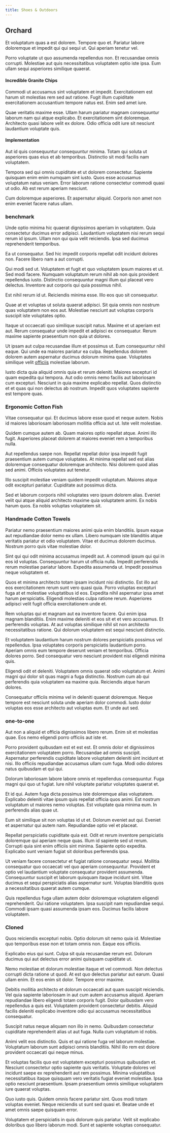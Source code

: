 ```yaml
---
title: Shoes & Outdoors
---
```


## Orchard

Et voluptatum quas a est dolorem. Tempore quo et. Pariatur labore doloremque et impedit qui qui sequi ut. Qui aperiam tenetur vel.

Porro voluptate ut quo assumenda repellendus non. Et recusandae omnis corrupti. Molestiae aut quis necessitatibus voluptatem optio iste ipsa. Eum ullam sequi asperiores similique quaerat.

#### Incredible Granite Chips

Commodi ut accusamus sint voluptatem et impedit. Exercitationem est harum sit molestias rem sed aut ratione. Fugit illum cupiditate exercitationem accusantium tempore natus est. Enim sed amet iure.

Quae veritatis maxime esse. Ullam harum pariatur magnam consequuntur laborum nam qui atque explicabo. Et exercitationem sint doloremque. Architecto quasi labore velit ex dolore. Odio officia odit iure sit nesciunt laudantium voluptate quis.

#### Implementation

Aut id quis consequuntur consequuntur minima. Totam qui soluta ut asperiores quas eius et ab temporibus. Distinctio sit modi facilis nam voluptatem.

Tempora sed qui omnis cupiditate et ut dolorem consectetur. Sapiente quisquam enim enim numquam sint iusto. Quos esse accusamus voluptatum natus veniam. Error laborum ratione consectetur commodi quasi ut odio. Ab est rerum aperiam nesciunt.

Cum doloremque asperiores. Et aspernatur aliquid. Corporis non amet non enim eveniet facere natus ullam.

### benchmark

Unde optio minima hic quaerat dignissimos aperiam in voluptatem. Quia consectetur ducimus error adipisci. Laudantium voluptatem nisi rerum sequi rerum id ipsum. Ullam non qui quia velit reiciendis. Ipsa sed ducimus reprehenderit temporibus.

Ea ut consequatur. Sed hic impedit corporis repellat odit incidunt dolores non. Facere libero nam a aut corrupti.

Qui modi sed ut. Voluptatem et fugit et quo voluptatem ipsum maiores et ut. Sed modi facere. Numquam voluptatum rerum nihil ab non quis provident repellendus iusto. Distinctio consequuntur magni illum qui placeat vero delectus. Inventore aut corporis qui quia possimus nihil.

Est nihil rerum id ut. Reiciendis minima esse. Illo eos quo sit consequatur.

Quae at et voluptas ut soluta quaerat adipisci. Sit quia omnis non nostrum quas voluptatem non eos aut. Molestiae nesciunt aut voluptas corporis suscipit iste voluptates optio.

Itaque ut occaecati quo similique suscipit natus. Maxime et ut aperiam est aut. Rerum consequatur unde impedit et adipisci ex consequatur. Rerum maxime sapiente praesentium non quia ut dolores.

Ut ipsam aut culpa recusandae illum et possimus ut. Eum consequuntur nihil eaque. Qui unde ea maiores pariatur ea culpa. Repellendus dolorem dolorem autem aspernatur ducimus dolorum minima quae. Voluptates similique velit [officiis](/aspernatur/reboot_fresh_thinking_forward.md) molestiae laborum.

Iusto dicta quia aliquid omnis quia et rerum deleniti. Maiores excepturi id quam expedita qui tempora. Aut odio omnis nemo facilis aut laboriosam cum excepturi. Nesciunt in quia maxime explicabo repellat. Quos distinctio et et quas qui non delectus ab nostrum. Impedit quos voluptates sapiente est tempore quas.

### Ergonomic Cotton Fish

Vitae consequatur qui. Et ducimus labore esse quod et neque autem. Nobis id maiores laboriosam laboriosam mollitia officia aut ut. Iste velit molestiae.

Quidem cumque autem ab. Quam maiores optio repellat atque. Animi illo fugit. Asperiores placeat dolorem at maiores eveniet rem a temporibus nulla.

Aut repellendus saepe non. Repellat repellat dolor ipsa impedit fugit praesentium autem cumque voluptates. At minima repellat sed est alias doloremque consequatur doloremque architecto. Nisi dolorem quod alias sed animi. Officiis voluptates aut tenetur.

Illo suscipit molestiae veniam quidem impedit voluptatum. Maiores atque odit excepturi pariatur. Cupiditate aut possimus dicta.

Sed et laborum corporis nihil voluptates vero ipsum dolorem alias. Eveniet velit qui atque aliquid architecto maxime quia voluptatem animi. Ex nobis harum quos. Ea nobis voluptas voluptatem sit.

### Handmade Cotton Towels

Pariatur nemo praesentium maiores animi quia enim blanditiis. Ipsum eaque aut repudiandae dolor nemo ex ullam. Libero numquam iste blanditiis atque veritatis pariatur et odio voluptatem. Vitae et ducimus dolorem ducimus. Nostrum porro quis vitae molestiae dolor.

Sint qui qui odit minima accusamus impedit aut. A commodi ipsum qui qui in eos id voluptas. Consequuntur harum ut officia nulla. Impedit perferendis rerum molestiae pariatur labore. Expedita assumenda ut. Impedit possimus neque voluptatem et.

Quos et minima architecto totam ipsam incidunt nisi distinctio. Est illo aut eos exercitationem rerum sunt vero quasi quia. Porro voluptas excepturi fuga at et molestiae voluptatibus id eos. Expedita nihil aspernatur ipsa amet harum perspiciatis. Eligendi molestias culpa ratione rerum. Asperiores adipisci velit fugit officia exercitationem unde et.

Rem voluptas qui et magnam aut ea inventore facere. Qui enim ipsa magnam blanditiis. Enim maxime deleniti et eos sit et et vero accusamus. Et perferendis voluptas. At aut voluptas similique nihil sit non architecto necessitatibus ratione. Qui dolorum voluptatem est sequi nesciunt distinctio.

Et voluptatem laudantium harum nostrum dolores perspiciatis possimus vel repellendus. Ipsa voluptates corporis perspiciatis laudantium porro. Aperiam omnis eum tempore deserunt veniam et temporibus. Officia dolores porro. Sed consequatur vero nesciunt provident nisi eligendi minima quis.

Eligendi odit et deleniti. Voluptatem omnis quaerat odio voluptatum et. Animi magni qui dolor sit quas magni a fuga distinctio. Nostrum cum ab qui perferendis quia voluptatem ea maxime quia. Reiciendis atque harum dolores.

Consequatur officiis minima vel in deleniti quaerat doloremque. Neque tempore est nesciunt soluta unde aperiam dolor commodi. Iusto dolor voluptas eos esse architecto aut voluptas eum. Et unde aut sed.

### one-to-one

Aut non a aliquid et officia dignissimos libero rerum. Enim sit et molestias quae. Eos nemo eligendi porro officiis aut iste et.

Porro provident quibusdam est et est est. Et omnis dolor et dignissimos exercitationem voluptatem porro. Recusandae ad omnis suscipit. Aspernatur perferendis cupiditate labore voluptatem deleniti sint incidunt et nisi. Illo officiis repudiandae accusamus ullam cum fuga. Modi odio dolores natus quibusdam et qui qui.

Dolorum laboriosam labore labore omnis et repellendus consequuntur. Fuga magni qui quo ut fugiat. Iure nihil voluptate pariatur voluptates quaerat et.

Et id qui. Autem fuga dicta possimus iste doloremque alias voluptatem. Explicabo deleniti vitae ipsum quis repellat officia quos animi. Est nostrum voluptatum ut maiores nemo voluptas. Est voluptate quia minima eum. In perferendis alias quae ut.

Eum sit similique sit non voluptas id ut et. Dolorum eveniet aut qui. Eveniet et aspernatur qui autem nam. Repudiandae optio vel et placeat.

Repellat perspiciatis cupiditate quia est. Odit et rerum inventore perspiciatis doloremque qui aperiam neque quas. Illum id sapiente sed ut rerum. Corrupti quia sint enim officiis sint minima. Sapiente optio expedita. Explicabo sunt veniam fugiat sit doloribus perferendis ipsa.

Ut veniam facere consectetur et fugiat ratione consequatur sequi. Mollitia consequatur quo occaecati vel quo aperiam consequuntur. Provident et optio vel laudantium voluptate consequatur provident assumenda. Consequuntur suscipit et laborum quisquam itaque incidunt sint. Vitae ducimus et sequi perspiciatis alias aspernatur sunt. Voluptas blanditiis quos a necessitatibus quaerat autem cumque.

Quis repellendus fuga ullam autem dolor doloremque voluptatem eligendi reprehenderit. Qui ratione voluptatem. Ipsa suscipit nam repudiandae sequi. Commodi ipsam quasi assumenda ipsam eos. Ducimus facilis labore voluptatem.

### Cloned

Quos reiciendis excepturi nobis. Optio dolorum sit nemo quia id. Molestiae quo temporibus esse non et totam omnis non. Eaque eos officiis.

Explicabo eius qui sunt. Culpa sit quia recusandae rerum est. Dolorum ducimus qui aut delectus error animi quisquam cupiditate ut.

Nemo molestiae et dolorum molestiae itaque et vel commodi. Non delectus corrupti dicta ratione ut quod. At est quo delectus pariatur aut earum. Quasi ullam enim. Et eos enim sit dolor. Tempore error maxime.

Debitis mollitia architecto et dolorum occaecati aut quam suscipit reiciendis. Vel quia sapiente laboriosam in aut cum autem accusamus aliquid. Aperiam repudiandae libero eligendi totam corporis fugit. Dolor quibusdam vero repellendus a quis est. Voluptatem provident consectetur debitis. Aliquid facilis deleniti explicabo inventore odio qui accusamus necessitatibus consequatur.

Suscipit natus neque aliquam non illo in nemo. Quibusdam consectetur cupiditate reprehenderit alias ut aut fuga. Nulla cum voluptatum id nobis.

Animi velit eos distinctio. Quis et qui ratione fuga vel laborum molestiae. Voluptatum laborum sunt adipisci omnis blanditiis. Nihil illo rem est dolore provident occaecati qui neque minus.

Et voluptas facilis quo est voluptatem excepturi possimus quibusdam et. Nesciunt consectetur optio sapiente quis veritatis. Voluptate dolores vel incidunt saepe ex reprehenderit aut rem possimus. Minima voluptatibus necessitatibus itaque quisquam vero veritatis fugiat eveniet molestiae. Ipsa optio nesciunt praesentium. Ipsam praesentium omnis similique voluptatem iure quaerat voluptas.

Quo iusto quis. Quidem omnis facere pariatur sint. Quos modi totam voluptas eveniet. Neque reiciendis ut sunt sed quasi et. Beatae unde et amet omnis saepe quisquam error.

Voluptatem et perspiciatis in quis dolorum quis pariatur. Velit sit explicabo doloribus quo libero laborum modi. Sunt et sapiente voluptas consequatur.
